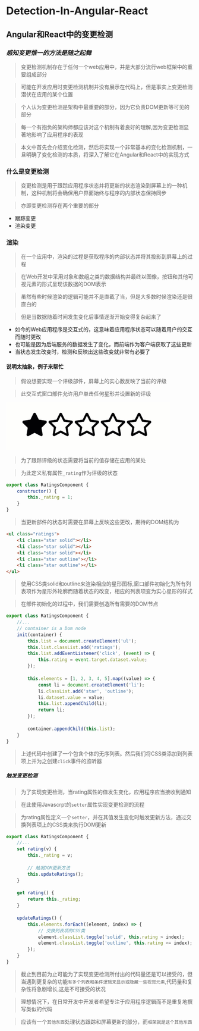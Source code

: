 # Detection-In-Angular-React

## Angular和React中的变更检测

### _感知变更惟一的方法是随之起舞_

> 变更检测机制存在于任何一个web应用中，并是大部分流行web框架中的重要组成部分

> 可能在开发应用时变更检测机制并没有展示在代码上，但是事实上变更检测潜伏在应用的某个位置

> 个人认为变更检测是架构中最重要的部分，因为它负责DOM更新等可见的部分

> 每一个有抱负的架构师都应该对这个机制有着良好的理解,因为变更检测显著地影响了应用程序的表现

> 本文中首先会介绍变化检测，然后将实现一个非常基本的变化检测机制，一旦明确了变化检测的本质，将深入了解它在Angular和React中的实现方式

### 什么是变更检测

> 变更检测是用于跟踪应用程序状态并将更新的状态渲染到屏幕上的一种机制，这种机制将会确保用户界面始终与程序的内部状态保持同步

> 亦即变更检测存在两个重要的部分

- 跟踪变更
- 渲染变更

### 渲染

> 在一个应用中，渲染的过程是获取程序的内部状态并将其投影到屏幕上的过程

> 在Web开发中采用对象和数组之类的数据结构并最终以图像，按钮和其他可视元素的形式呈现该数据的DOM表示

> 虽然有些时候渲染的逻辑可能并不是直截了当，但是大多数时候渲染还是很直白的

> 但是当数据随着时间发生变化后事情逐渐开始变得复杂起来了

- 如今的Web应用程序是交互式的，这意味着应用程序状态可以随着用户的交互而随时更改
- 也可能是因为后端服务的数据发生了变化，而前端作为客户端获取了这些更新
- 当状态发生改变时，检测和反映出这些改变就非常有必要了

#### 说明太抽象，例子来帮忙

> 假设想要实现一个评级部件，屏幕上的实心数反映了当前的评级

> 此交互式窗口部件允许用户单击任何星形并设置新的评级

![rating widget](./assets/1.gif)

> 为了跟踪评级的状态需要将当前的值存储在应用的某处

> 为此定义私有属性`_rating`作为评级的状态

```javascript
export class RatingsComponent {
    constructor() {
        this._rating = 1;
    }
}
```
 
> 当更新部件的状态时需要在屏幕上反映这些更改，期待的DOM结构为

```html
<ul class="ratings">
    <li class="star solid"></li>
    <li class="star solid"></li>
    <li class="star solid"></li>
    <li class="star outline"></li>
    <li class="star outline"></li>
</ul>
```

> 使用CSS类solid和outline来渲染相应的星形图标,窗口部件初始化为所有列表项作为星形外轮廓而随着状态的改变，相应的列表项变为实心星形的样式

> 在部件初始化的过程中，我们需要创造所有需要的DOM节点

```javascript
export class RatingsComponent {
    //...
    // container is a Dom node
    init(container) {
        this.list = document.createElement('ul');
        this.list.classList.add('ratings');
        this.list.addEventListener('click', (event) => {
            this.rating = event.target.dataset.value;
        });

        this.elements = [1, 2, 3, 4, 5].map((value) => {
            const li = document.createElement('li');
            li.classList.add('star', 'outline');
            li.dataset.value = value;
            this.list.appendChild(li);
            return li;
        });

        container.appendChild(this.list);
    }
}
```

> 上述代码中创建了一个包含个体的无序列表。然后我们将CSS类添加到列表项上并为之创建`click`事件的监听器

##### 触发变更检测

> 为了实现变更检测，当rating属性的值发生变化，应用程序应当接收到通知

> 在此使用Javascrpt的`setter`属性实现变更检测的流程

> 为rating属性定义一个`setter`，并在其值发生变化时触发更新方法，通过交换列表项上的CSS类来执行DOM更新

```javascript
export class RatingsComponent {
    //...
    set rating(v) {
        this._rating = v;

        // 触发DOM更新方法
        this.updateRatings();
    }

    get rating() {
        return this._rating;
    }

    updateRatings() {
        this.elements.forEach((element, index) => {
            // 交换列表项的CSS类
            element.classList.toggle('solid', this.rating > index);
            element.classList.toggle('outline', this.rating <= index);
        });
    }
}
```

> 截止到目前为止可能为了实现变更检测所付出的代码量还是可以接受的，但当遇到更复杂的功能`有多个列表和条件逻辑来显示或隐藏一些视觉元素`,代码量和复杂性将急剧增长,这是不可接受的状况

> 理想情况下，在日常开发中开发者希望专注于应用程序逻辑而不是重复地撰写类似的代码

> 应该有一个`其他东西`处理状态跟踪和屏幕更新的部分，而`框架就是这个其他东西`
